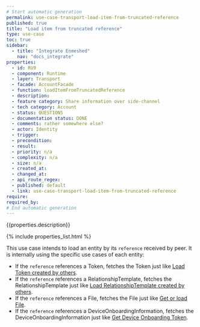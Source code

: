```yaml
---
# Start automatic generation
permalink: use-case-transport-load-item-from-truncated-reference
published: true
title: "Load item from truncated reference"
type: use-case
toc: true
sidebar:
  - title: "Integrate Enmeshed"
    nav: "docs_integrate"
properties:
  - id: RU9
  - component: Runtime
  - layer: Transport
  - facade: AccountFacade
  - function: loadItemFromTruncatedReference
  - description:
  - feature category: Share information over side-channel
  - tech category: Account
  - status: QUESTIONS
  - documentation status: DONE
  - comments: rather somewhere else?
  - actor: Identity
  - trigger:
  - precondition:
  - result:
  - priority: n/a
  - complexity: n/a
  - size: n/a
  - created_at:
  - changed_at:
  - api_route_regex:
  - published: default
  - link: use-case-transport-load-item-from-truncated-reference
require:
required_by:
# End automatic generation
---
```


{{properties.description}}

{% include properties_list.html %}

This use case intends to load an entity by its `reference` received by peer. It is internally using the specific use cases of each entity:

- If the `reference` references a Token, fetches the Token just like [Load Token created by others](use-case-transport-load-token-created-by-others.md).
- If the `reference` references a RelationshipTemplate, fetches the RelationshipTemplate just like [Load RelationshipTemplate created by others](use-case-transport-load-relationshiptemplate-created-by-others.md).
- If the `reference` references a File, fetches the File just like [Get or load File](use-case-transport-get-or-load-file.md).
- If the `reference` references a DeviceOnboardingInformation, fetches the DeviceOnboardingInformation just like [Get Device Onboarding Token](use-case-transport-get-device-onboarding-token.md).

